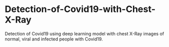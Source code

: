 # Detection-of-Covid19-with-Chest-X-Ray
Detection of Covid19 using deep learning model with chest X-Ray images of normal, viral and infected people with Covid19.
